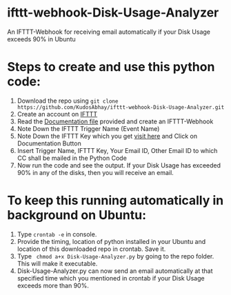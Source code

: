 # ifttt-webhook-Disk-Usage-Analyzer
An IFTTT-Webhook for receiving email automatically if your Disk Usage exceeds 90% in Ubuntu

# Steps to create and use this python code:
1.  Download the repo using ```git clone https://github.com/KudosAbhay/ifttt-webhook-Disk-Usage-Analyzer.git```
2.  Create an account on [IFTTT](https://ifttt.com/)
3.  Read the [Documentation file](https://github.com/KudosAbhay/ifttt-Disk-Usage-Notifier/blob/master/Steps%20to%20make%20an%20ifttt-webhook%20to%20send%20email.txt) provided and create an IFTTT-Webhook 
4.  Note Down the IFTTT Trigger Name (Event Name)
5.  Note Down the IFTTT Key which you get [visit here](https://ifttt.com/maker_webhooks) and Click on Documentation Button
6.  Insert Trigger Name, IFTTT Key, Your Email ID, Other Email ID to which CC shall be mailed in the Python Code
7.  Now run the code and see the output. If your Disk Usage has exceeded 90% in any of the disks, then you will receive an email.



# To keep this running automatically in background on Ubuntu:
1.  Type ``` crontab -e ``` in console.
2.  Provide the timing, location of python installed in your Ubuntu and location of this downloaded repo in crontab. Save it.
3.  Type ``` chmod a+x Disk-Usage-Analyzer.py``` by going to the repo folder. This will make it executable.
4.  Disk-Usage-Analyzer.py can now send an email automatically at that specified time which you mentioned in crontab if your Disk Usage exceeds more than 90%.



